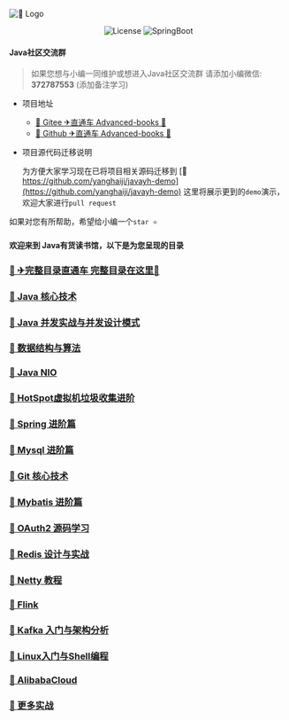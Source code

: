 ![🔖 Logo](doc/logo/book.jpg)

<p align="center">
  <img src='https://img.shields.io/npm/l/license' alt='License'/>
  <img src="https://img.shields.io/badge/Spring%20Boot-2.3.1.RELEASE-borightgreen" alt="SpringBoot"/>
</p>

#### Java社区交流群
> 如果您想与小编一同维护或想进入Java社区交流群 
> 请添加小编微信: **372787553** (添加备注学习)
- 项目地址
    - [🔖 Gitee ✈直通车 Advanced-books 🌻](https://gitee.com/YangHaiJi/Advanced-books)
    - [🔖 Github ✈直通车 Advanced-books 🌻](https://github.com/yanghaiji/Advanced-books)
- 项目源代码迁移说明 
    
    为方便大家学习现在已将项目相关源码迁移到 [🔖 https://github.com/yanghaiji/javayh-demo](https://github.com/yanghaiji/javayh-demo) 
    这里将展示更到的`demo`演示，欢迎大家进行`pull request`

如果对您有所帮助，希望给小编一个`star ⭐`

#### 欢迎来到 Java有货读书馆，以下是为您呈现的目录

### [🔖 ✈完整目录直通车 完整目录在这里🌻](note/README.md)

### [🔖 Java 核心技术](note/java/README.md)
### [🔖 Java 并发实战与并发设计模式](note/java/concurrency/README.md)   
### [🔖 数据结构与算法](note/datastructureAlgorithm/README.md)  
### [🔖 Java NIO](note/java/README.md)   
### [🔖 HotSpot虚拟机垃圾收集进阶](note/jvm/README.md)
### [🔖 Spring 进阶篇](note/spring/README.md)
### [🔖 Mysql 进阶篇](note/mysql/README.md)
### [🔖 Git 核心技术](note/git/README.md)
### [🔖 Mybatis 进阶篇](note/mybatis/README.md)  
### [🔖 OAuth2 源码学习](note/oauth/README.md)
### [🔖 Redis 设计与实战](note/redis/README.md)
### [🔖 Netty 教程](note/netty/README.md)
### [🔖 Flink](note/flink/README.md) 
### [🔖 Kafka 入门与架构分析](note/kafka/README.md) 
### [🔖 Linux入门与Shell编程](note/linux/README.md)
### [🔖 AlibabaCloud](note/nacos/README.md)
### [🔖 更多实战](note/actualCombat/README.md)
